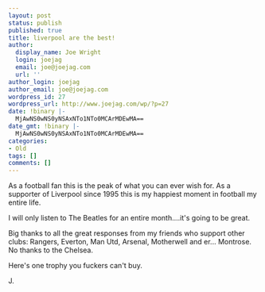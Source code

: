 ```yaml
---
layout: post
status: publish
published: true
title: liverpool are the best!
author:
  display_name: Joe Wright
  login: joejag
  email: joe@joejag.com
  url: ''
author_login: joejag
author_email: joe@joejag.com
wordpress_id: 27
wordpress_url: http://www.joejag.com/wp/?p=27
date: !binary |-
  MjAwNS0wNS0yNSAxNTo1NTo0MCArMDEwMA==
date_gmt: !binary |-
  MjAwNS0wNS0yNSAxNTo1NTo0MCArMDEwMA==
categories:
- Old
tags: []
comments: []
---
```

<p>As a football fan this is the peak of what you can ever wish for.  As a supporter of Liverpool since 1995 this is my happiest moment in football my entire life.</p>
<p>I will only listen to The Beatles for an entire month....it's going to be great.</p>
<p>Big thanks to all the great responses from my friends who support other clubs: Rangers, Everton, Man Utd, Arsenal, Motherwell and er... Montrose.  No thanks to the Chelsea.</p>
<p>Here's one trophy you fuckers can't buy.</p>
<p>J.</p>
